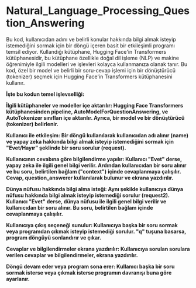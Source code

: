 # Natural_Language_Processing_Question_Answering

Bu kod, kullanıcıdan adını ve belirli konular hakkında bilgi almak isteyip istemediğini sormak için bir döngü içeren basit bir etkileşimli programı temsil ediyor. Kullandığı kütüphane, Hugging Face'in Transformers kütüphanesidir, bu kütüphane özellikle doğal dil işleme (NLP) ve makine öğrenimiyle ilgili modelleri ve işlevleri kolayca kullanmanıza olanak tanır. Bu kod, özel bir model ve belirli bir soru-cevap işlemi için bir dönüştürücü (tokenizer) seçmek için Hugging Face'in Transformers kütüphanesini kullanır.

**İşte bu kodun temel işlevselliği:**

**İlgili kütüphaneler ve modeller içe aktarılır: Hugging Face Transformers kütüphanesinden pipeline, AutoModelForQuestionAnswering, ve AutoTokenizer sınıfları içe aktarılır. Ayrıca, bir model ve bir dönüştürücü (tokenizer) belirlenir.**

**Kullanıcı ile etkileşim: Bir döngü kullanılarak kullanıcıdan adı alınır (name) ve yapay zeka hakkında bilgi almak isteyip istemediğini sormak için "Evet/Hayır" şeklinde bir soru sorulur (request).**

**Kullanıcının cevabına göre bilgilendirme yapılır: Kullanıcı "Evet" derse, yapay zeka ile ilgili genel bilgi verilir. Ardından kullanıcıdan bir soru alınır ve bu soru, belirtilen bağlam ("context") içinde cevaplanmaya çalışılır. Cevap, question_answerer kullanılarak bulunur ve ekrana yazdırılır.**

**Dünya nüfusu hakkında bilgi alma isteği: Aynı şekilde kullanıcıya dünya nüfusu hakkında bilgi almak isteyip istemediği sorulur (request2). Kullanıcı "Evet" derse, dünya nüfusu ile ilgili genel bilgi verilir ve kullanıcıdan bir soru alınır. Bu soru, belirtilen bağlam içinde cevaplanmaya çalışılır.**

**Kullanıcıya çıkış seçeneği sunulur: Kullanıcıya başka bir soru sormak veya programdan çıkmak isteyip istemediği sorulur. "q" tuşuna basarsa, program döngüyü sonlandırır ve çıkar.**

**Cevaplar ve bilgilendirmeler ekrana yazdırılır: Kullanıcıya sorulan sorulara verilen cevaplar ve bilgilendirmeler, ekrana yazdırılır.**

**Döngü devam eder veya program sona erer: Kullanıcı başka bir soru sormak isterse veya çıkmak isterse programın davranışı buna göre ayarlanır.**
